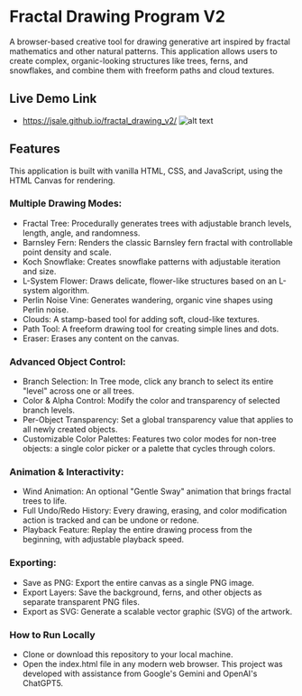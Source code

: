 # Fractal Drawing Program V2
A browser-based creative tool for drawing generative art inspired by fractal mathematics and other natural patterns. This application allows users to create complex, organic-looking structures like trees, ferns, and snowflakes, and combine them with freeform paths and cloud textures.
## Live Demo Link
- https://jsale.github.io/fractal_drawing_v2/
 ![alt text](https://www.iluvdata.org/drawgem/images/Screenshot1sm.png)
## Features
 This application is built with vanilla HTML, CSS, and JavaScript, using the HTML Canvas for rendering.
### Multiple Drawing Modes:
- Fractal Tree: Procedurally generates trees with adjustable branch levels, length, angle, and randomness.
- Barnsley Fern: Renders the classic Barnsley fern fractal with controllable point density and scale.
- Koch Snowflake: Creates snowflake patterns with adjustable iteration and size.
- L-System Flower: Draws delicate, flower-like structures based on an L-system algorithm.
- Perlin Noise Vine: Generates wandering, organic vine shapes using Perlin noise.
- Clouds: A stamp-based tool for adding soft, cloud-like textures.
- Path Tool: A freeform drawing tool for creating simple lines and dots.
- Eraser: Erases any content on the canvas.
### Advanced Object Control:
- Branch Selection: In Tree mode, click any branch to select its entire "level" across one or all trees.
- Color & Alpha Control: Modify the color and transparency of selected branch levels.
- Per-Object Transparency: Set a global transparency value that applies to all newly created objects.
- Customizable Color Palettes: Features two color modes for non-tree objects: a single color picker or a palette that cycles through colors.
### Animation & Interactivity:
- Wind Animation: An optional "Gentle Sway" animation that brings fractal trees to life.
- Full Undo/Redo History: Every drawing, erasing, and color modification action is tracked and can be undone or redone.
- Playback Feature: Replay the entire drawing process from the beginning, with adjustable playback speed.
### Exporting:
- Save as PNG: Export the entire canvas as a single PNG image.
- Export Layers: Save the background, ferns, and other objects as separate transparent PNG files.
- Export as SVG: Generate a scalable vector graphic (SVG) of the artwork.
### How to Run Locally
- Clone or download this repository to your local machine.
- Open the index.html file in any modern web browser.
This project was developed with assistance from Google's Gemini and OpenAI's ChatGPT5.
